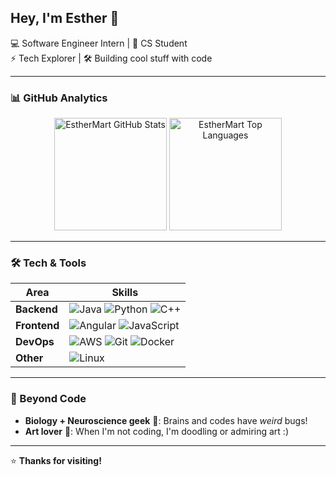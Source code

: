 ## Hey, I'm Esther 👋  

💻 Software Engineer Intern | 🌱 CS Student  
⚡ Tech Explorer | 🛠️ Building cool stuff with code  

---

### 📊 GitHub Analytics  

<div align="center">

  <img height="180em" src="https://my-readme-stats-tawny.vercel.app/api?username=EstherMart&show_icons=true&hide_border=true&bg_color=1a1a1a&title_color=d162a4&icon_color=ff9a56&text_color=ffffff&border_color=ef7627&count_private=true" alt="EstherMart GitHub Stats" />

  <img height="180em" src="https://github-readme-stats.vercel.app/api/top-langs/?username=EstherMart&layout=compact&hide_border=true&bg_color=1a1a1a&title_color=b55690&text_color=ffffff&border_color=d52d00" alt="EstherMart Top Languages" />
</div>

---

### **🛠️ Tech & Tools**  

| **Area**       | **Skills**                                                                 |
|----------------|---------------------------------------------------------------------------|
| **Backend**    | ![Java](https://img.shields.io/badge/Java-D52D00?style=flat&logo=openjdk&logoColor=white) ![Python](https://img.shields.io/badge/Python-EF7627?style=flat&logo=python&logoColor=white) ![C++](https://img.shields.io/badge/C++-FF9A56?style=flat&logo=c%2B%2B&logoColor=white) |
| **Frontend**   | ![Angular](https://img.shields.io/badge/Angular-D162A4?style=flat&logo=angular&logoColor=white) ![JavaScript](https://img.shields.io/badge/JavaScript-B55690?style=flat&logo=javascript&logoColor=white) |
| **DevOps**     | ![AWS](https://img.shields.io/badge/AWS-A30262?style=flat&logo=amazon-aws&logoColor=white) ![Git](https://img.shields.io/badge/Git-D52D00?style=flat&logo=git&logoColor=white) ![Docker](https://img.shields.io/badge/Docker-FF9A56?style=flat&logo=docker&logoColor=white) |
| **Other**      | ![Linux](https://img.shields.io/badge/Linux-EF7627?style=flat&logo=linux&logoColor=white) |

---

### **🎨 Beyond Code**  
- **Biology + Neuroscience geek** 🧠: Brains and codes have *weird* bugs!  
- **Art lover** 🎨: When I'm not coding, I'm doodling or admiring art :)  

---

⭐ **Thanks for visiting!**
